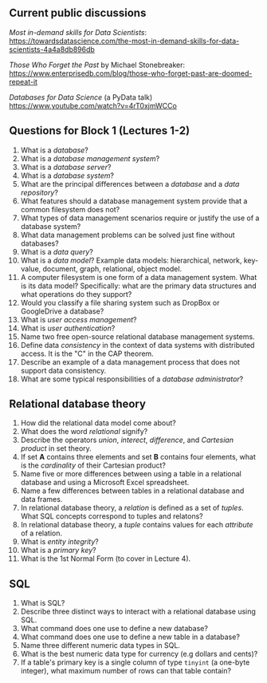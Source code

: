 Current public discussions
-------------------------
*Most in-demand skills for Data Scientists*:
https://towardsdatascience.com/the-most-in-demand-skills-for-data-scientists-4a4a8db896db

*Those Who Forget the Past* by Michael Stonebreaker: 
https://www.enterprisedb.com/blog/those-who-forget-past-are-doomed-repeat-it

*Databases for Data Science* (a PyData talk)
https://www.youtube.com/watch?v=4rT0xjmWCCo

Questions for Block 1 (Lectures 1-2)
------------------------------------

1. What is a *database*? 
1. What is a *database management system*?
1. What is a *database server*? 
1. What is a *database system*?
1. What are the principal differences between a *database* and a *data repository*? 
1. What features should a database management system provide that a common filesystem does not?
1. What types of data management scenarios require or justify the use of a database system?
1. What data management problems can be solved just fine without databases?
1. What is a *data query*?
1. What is a *data model*? Example data models: hierarchical, network, key-value, document, graph, relational, object model. 
1. A computer filesystem is one form of a data management system. What is its data model? Specifically: what are the primary data structures and what operations do they support?
1. Would you classify a file sharing system such as DropBox or GoogleDrive a database? 
1. What is *user access management*?
1. What is *user authentication*? 
1. Name two free open-source relational database management systems.
1. Define data *consistency* in the context of data systems with distributed access. It is the "C" in the CAP theorem.
1. Describe an example of a data management process that does not support data consistency.
1. What are some typical responsibilities of a *database administrator*?

Relational database theory
-----------------
1. How did the relational data model come about?
1. What does the word *relational* signify?
1. Describe the operators *union*, *interect*, *difference*, and *Cartesian product* in set theory.
1. If set **A** contains three elements and set **B** contains four elements, what is the *cardinality* of their Cartesian product? 
1. Name five or more differences between using a table in a relational database and using a Microsoft Excel spreadsheet.
1. Name a few differences between tables in a relational database and data frames.
1. In relational database theory, a *relation* is defined as a set of *tuples*. What SQL concepts correspond to tuples and relatons?
1. In relational database theory, a *tuple* contains values for each *attribute* of a relation. 
1. What is *entity integrity*?
1. What is a *primary key*? 
1. What is the 1st Normal Form (to cover in Lecture 4).

SQL
---
1. What is SQL?
1. Describe three distinct ways to interact with a relational database using SQL.
1. What command does one use to define a new database? 
1. What command does one use to define a new table in a database? 
1. Name three different numeric data types in SQL.
1. What is the best numeric data type for currency (e.g dollars and cents)?
1. If a table's primary key is a single column of type `tinyint` (a one-byte integer), what maximum number of rows can that table contain?

